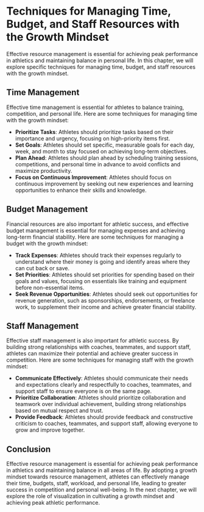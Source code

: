 Techniques for Managing Time, Budget, and Staff Resources with the Growth Mindset
==========================================================================================================================================

Effective resource management is essential for achieving peak performance in athletics and maintaining balance in personal life. In this chapter, we will explore specific techniques for managing time, budget, and staff resources with the growth mindset.

Time Management
---------------

Effective time management is essential for athletes to balance training, competition, and personal life. Here are some techniques for managing time with the growth mindset:

* **Prioritize Tasks**: Athletes should prioritize tasks based on their importance and urgency, focusing on high-priority items first.
* **Set Goals**: Athletes should set specific, measurable goals for each day, week, and month to stay focused on achieving long-term objectives.
* **Plan Ahead**: Athletes should plan ahead by scheduling training sessions, competitions, and personal time in advance to avoid conflicts and maximize productivity.
* **Focus on Continuous Improvement**: Athletes should focus on continuous improvement by seeking out new experiences and learning opportunities to enhance their skills and knowledge.

Budget Management
-----------------

Financial resources are also important for athletic success, and effective budget management is essential for managing expenses and achieving long-term financial stability. Here are some techniques for managing a budget with the growth mindset:

* **Track Expenses**: Athletes should track their expenses regularly to understand where their money is going and identify areas where they can cut back or save.
* **Set Priorities**: Athletes should set priorities for spending based on their goals and values, focusing on essentials like training and equipment before non-essential items.
* **Seek Revenue Opportunities**: Athletes should seek out opportunities for revenue generation, such as sponsorships, endorsements, or freelance work, to supplement their income and achieve greater financial stability.

Staff Management
----------------

Effective staff management is also important for athletic success. By building strong relationships with coaches, teammates, and support staff, athletes can maximize their potential and achieve greater success in competition. Here are some techniques for managing staff with the growth mindset:

* **Communicate Effectively**: Athletes should communicate their needs and expectations clearly and respectfully to coaches, teammates, and support staff to ensure everyone is on the same page.
* **Prioritize Collaboration**: Athletes should prioritize collaboration and teamwork over individual achievement, building strong relationships based on mutual respect and trust.
* **Provide Feedback**: Athletes should provide feedback and constructive criticism to coaches, teammates, and support staff, allowing everyone to grow and improve together.

Conclusion
----------

Effective resource management is essential for achieving peak performance in athletics and maintaining balance in all areas of life. By adopting a growth mindset towards resource management, athletes can effectively manage their time, budgets, staff, workload, and personal life, leading to greater success in competition and personal well-being. In the next chapter, we will explore the role of visualization in cultivating a growth mindset and achieving peak athletic performance.
